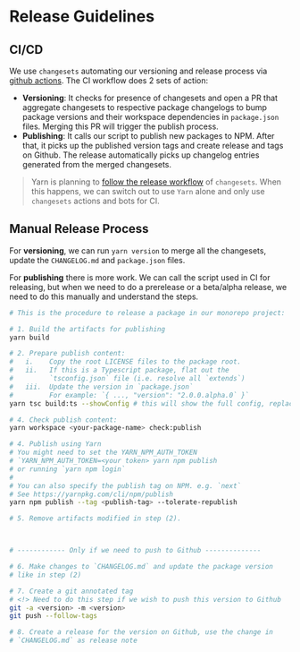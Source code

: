 # Release Guidelines

## CI/CD

We use `changesets` automating our versioning and release process via [github actions](https://github.com/changesets/action). The CI workflow does 2 sets of action:

- **Versioning**: It checks for presence of changesets and open a PR that aggregate changesets to respective package changelogs to bump package versions and their workspace dependencies in `package.json` files. Merging this PR will trigger the publish process.
- **Publishing**: It calls our script to publish new packages to NPM. After that, it picks up the published version tags and create release and tags on Github. The release automatically picks up changelog entries generated from the merged changesets.

> Yarn is planning to [follow the release workflow](https://github.com/yarnpkg/berry/issues/1510) of `changesets`. When this happens, we can switch out to use `Yarn` alone and only use `changesets` actions and bots for CI.

## Manual Release Process

For **versioning**, we can run `yarn version` to merge all the changesets, update the `CHANGELOG.md` and `package.json` files.

For **publishing** there is more work. We can call the script used in CI for releasing, but when we need to do a prerelease or a beta/alpha release, we need to do this manually and understand the steps.

```sh
# This is the procedure to release a package in our monorepo project:

# 1. Build the artifacts for publishing
yarn build

# 2. Prepare publish content:
#   i.    Copy the root LICENSE files to the package root.
#   ii.   If this is a Typescript package, flat out the
#         `tsconfig.json` file (i.e. resolve all `extends`)
#   iii.  Update the version in `package.json`
#         For example: `{ ..., "version": "2.0.0.alpha.0` }`
yarn tsc build:ts --showConfig # this will show the full config, replace the content of `tsconfig.json` with this

# 4. Check publish content:
yarn workspace <your-package-name> check:publish

# 4. Publish using Yarn
# You might need to set the YARN_NPM_AUTH_TOKEN
# `YARN_NPM_AUTH_TOKEN=<your token> yarn npm publish
# or running `yarn npm login`
#
# You can also specify the publish tag on NPM. e.g. `next`
# See https://yarnpkg.com/cli/npm/publish
yarn npm publish --tag <publish-tag> --tolerate-republish

# 5. Remove artifacts modified in step (2).



# ------------ Only if we need to push to Github --------------

# 6. Make changes to `CHANGELOG.md` and update the package version
# like in step (2)

# 7. Create a git annotated tag
# <!> Need to do this step if we wish to push this version to Github
git -a <version> -m <version>
git push --follow-tags

# 8. Create a release for the version on Github, use the change in
# `CHANGELOG.md` as release note
```
